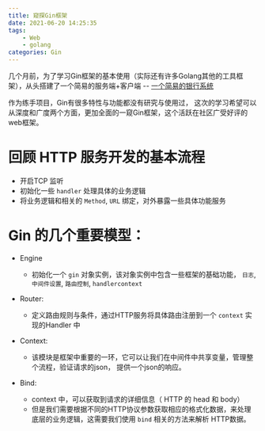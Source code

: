 ```yaml
---
title: 窥探Gin框架
date: 2021-06-20 14:25:35
tags:
    - Web
    - golang
categories: Gin
---
```


几个月前，为了学习Gin框架的基本使用（实际还有许多Golang其他的工具框架），从头搭建了一个简易的服务端+客户端 -- [一个简易的银行系统](https://github.com/Jiaget/simplebank)

作为练手项目，Gin有很多特性与功能都没有研究与使用过， 这次的学习希望可以从深度和广度两个方面，更加全面的一窥Gin框架，这个活跃在社区广受好评的web框架。

# 回顾 HTTP 服务开发的基本流程

- 开启TCP 监听
- 初始化一些 `handler` 处理具体的业务逻辑
- 将业务逻辑和相关的 `Method`, `URL` 绑定，对外暴露一些具体功能服务

# Gin 的几个重要模型：

- Engine 
    - 初始化一个 `gin` 对象实例，该对象实例中包含一些框架的基础功能， `日志`, `中间件设置`, `路由控制`, `handlercontext`

- Router:
    - 定义路由规则与条件，通过HTTP服务将具体路由注册到一个 `context` 实现的Handler 中

- Context:
    - 该模块是框架中重要的一环，它可以让我们在中间件中共享变量，管理整个流程，验证请求的json， 提供一个json的响应。

- Bind:
    - context 中，可以获取到请求的详细信息（ HTTP 的 head 和 body）
    - 但是我们需要根据不同的HTTP协议参数获取相应的格式化数据，来处理底层的业务逻辑，这需要我们使用 `bind` 相关的方法来解析 HTTP数据。